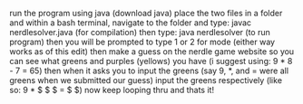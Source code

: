 run the program using java (download java)
place the two files in a folder and within a bash terminal, navigate to the folder and type: javac nerdlesolver.java (for compilation)
then type: java nerdlesolver (to run program)
then you will be prompted to type 1 or 2 for mode (either way works as of this edit)
then make a guess on the nerdle game website so you can see what greens and purples (yellows) you have (i suggest using: 9 * 8 - 7 = 65)
then when it asks you to input the greens (say 9, *, and = were all greens when we submitted our guess) input the greens respectively (like so: 9 * $ $ $ = $ $)
now keep looping thru and thats it!
